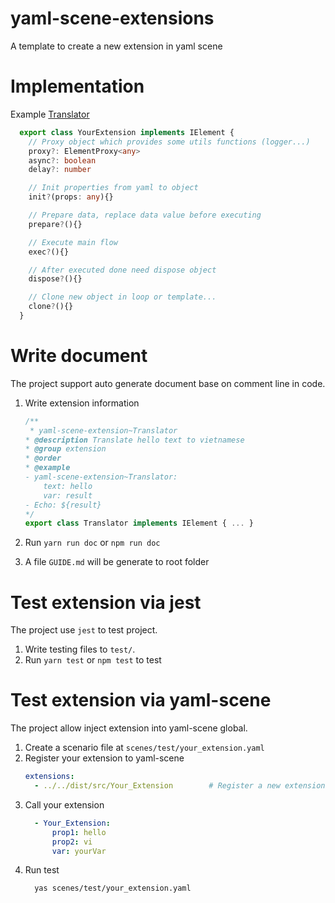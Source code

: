 # yaml-scene-extensions
A template to create a new extension in yaml scene

# Implementation

Example [Translator](./src/Translator.ts)

```ts
  export class YourExtension implements IElement { 
    // Proxy object which provides some utils functions (logger...)
    proxy?: ElementProxy<any>
    async?: boolean
    delay?: number

    // Init properties from yaml to object
    init?(props: any){}

    // Prepare data, replace data value before executing
    prepare?(){}

    // Execute main flow
    exec?(){}

    // After executed done need dispose object
    dispose?(){}

    // Clone new object in loop or template...
    clone?(){}
  }
```

# Write document
The project support auto generate document base on comment line in code.

1. Write extension information

    ```js
    /**
     * yaml-scene-extension~Translator
    * @description Translate hello text to vietnamese
    * @group extension
    * @order 
    * @example
    - yaml-scene-extension~Translator:
        text: hello
        var: result
    - Echo: ${result}
    */
    export class Translator implements IElement { ... }
    ```

2. Run `yarn run doc` or `npm run doc` 
3. A file `GUIDE.md` will be generate to root folder

# Test extension via jest
The project use `jest` to test project.

1. Write testing files to `test/`.  
2. Run `yarn test` or `npm test` to test

# Test extension via yaml-scene
The project allow inject extension into yaml-scene global.

1. Create a scenario file at `scenes/test/your_extension.yaml`
2. Register your extension to yaml-scene
    ```yaml
    extensions:
      - ../../dist/src/Your_Extension        # Register a new extension
    ```
3. Call your extension
    ```yaml
      - Your_Extension:
          prop1: hello
          prop2: vi
          var: yourVar
    ```
4. Run test
    ```sh
      yas scenes/test/your_extension.yaml
    ```